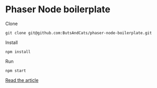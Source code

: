 
# Phaser Node boilerplate

Clone
```
git clone git@github.com:ButsAndCats/phaser-node-boilerplate.git
```

Install

```
npm install
```

Run
```
npm start
```

[Read the article](http://georgebutter.com/phaser-node-boilerplate)
